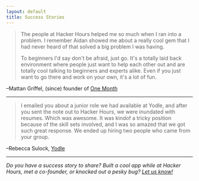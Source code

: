 ```yaml
---
layout: default
title: Success Stories
---
```


> The people at Hacker Hours helped me so much when I ran into a problem. I remember Aidan showed me about a really cool gem that I had never heard of that solved a big problem I was having.
>
> To beginners I'd say don't be afraid, just go. It's a totally laid back environment where people just want to help each other out and are totally cool talking to beginners and experts alike. Even if you just want to go there and work on your own, it's a lot of fun.

–Mattan Griffel, (since) founder of [One Month](https://onemonth.com)

---

> I emailed you about a junior role we had available at Yodle, and after you sent the note out to Hacker Hours, we were inundated with resumes. Which was awesome. It was kindof a tricky position because of the skill sets involved, and I was so amazed that we got such great response. We ended up hiring two people who came from your group.

–Rebecca Sulock, [Yodle](http://www.yodle.com)

---

*Do you have a success story to share? Built a cool app while at Hacker Hours, met a co-founder, or knocked out a pesky bug?  [Let us know!](https://github.com/afeld/hackerhours.org/issues/new)*
